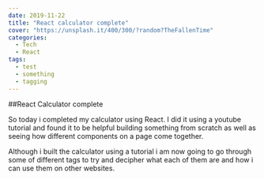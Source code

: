 ```yaml
---
date: 2019-11-22
title: "React calculator complete"
cover: "https://unsplash.it/400/300/?random?TheFallenTime"
categories:
  - Tech
  - React
tags:
  - test
  - something
  - tagging
---
```


##React Calculator complete

So today i completed my calculator using React. I did it using a youtube tutorial and found it to be helpful building something from scratch as well as seeing how different components on a page come together.

Although i built the calculator using a tutorial i am now going to go through some of different tags to try and decipher what each of them are and how i can use them on other websites.
